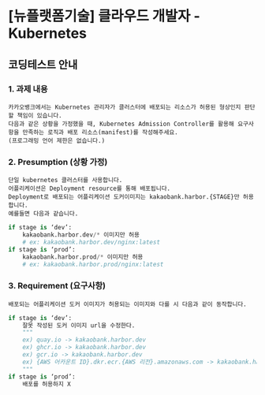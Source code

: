 
# [뉴플랫폼기술] 클라우드 개발자 - Kubernetes
## 코딩테스트 안내

### 1. 과제 내용
```
카카오뱅크에서는 Kubernetes 관리자가 클러스터에 배포되는 리소스가 허용된 형상인지 판단할 책임이 있습니다.
다음과 같은 상황을 가정했을 때, Kubernetes Admission Controller를 활용해 요구사항을 만족하는 로직과 배포 리소스(manifest)를 작성해주세요.
(프로그래밍 언어 제한은 없습니다.)
```

### 2. Presumption (상황 가정)
```
단일 kubernetes 클러스터를 사용합니다.
어플리케이션은 Deployment resource를 통해 배포됩니다.
Deployment로 배포되는 어플리케이션 도커이미지는 kakaobank.harbor.{STAGE}만 허용합니다. 
예를들면 다음과 같습니다.
```
```python
if stage is ‘dev’: 
    kakaobank.harbor.dev/* 이미지만 허용  
    # ex: kakaobank.harbor.dev/nginx:latest
if stage is ‘prod’: 
    kakaobank.harbor.prod/* 이미지만 허용
    # ex: kakaobank.harbor.prod/nginx:latest
```

### 3. Requirement (요구사항)
```
배포되는 어플리케이션 도커 이미지가 허용되는 이미지와 다를 시 다음과 같이 동작합니다.
```
```python
if stage is ‘dev’: 
    잘못 작성된 도커 이미지 url을 수정한다.
    """
    ex) quay.io -> kakaobank.harbor.dev
    ex) ghcr.io -> kakaobank.harbor.dev
    ex) gcr.io -> kakaobank.harbor.dev
    ex) {AWS 어카운트 ID}.dkr.ecr.{AWS 리전}.amazonaws.com -> kakaobank.harbor.dev
    """
if stage is ‘prod’: 
    배포를 허용하지 X
```
